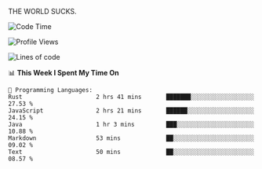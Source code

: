 THE WORLD SUCKS.

<!--START_SECTION:waka-->
![Code Time](http://img.shields.io/badge/Code%20Time-1%2C119%20hrs%2019%20mins-blue)

![Profile Views](http://img.shields.io/badge/Profile%20Views-0-blue)

![Lines of code](https://img.shields.io/badge/From%20Hello%20World%20I%27ve%20Written-1.5%20million%20lines%20of%20code-blue)

📊 **This Week I Spent My Time On** 

```text
💬 Programming Languages: 
Rust                     2 hrs 41 mins       ███████░░░░░░░░░░░░░░░░░░   27.53 % 
JavaScript               2 hrs 21 mins       ██████░░░░░░░░░░░░░░░░░░░   24.15 % 
Java                     1 hr 3 mins         ███░░░░░░░░░░░░░░░░░░░░░░   10.88 % 
Markdown                 53 mins             ██░░░░░░░░░░░░░░░░░░░░░░░   09.02 % 
Text                     50 mins             ██░░░░░░░░░░░░░░░░░░░░░░░   08.57 % 
```


<!--END_SECTION:waka-->
